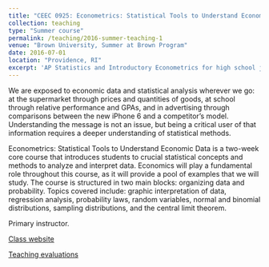 ```yaml
---
title: "CEEC 0925: Econometrics: Statistical Tools to Understand Economic Data"
collection: teaching
type: "Summer course"
permalink: /teaching/2016-summer-teaching-1
venue: "Brown University, Summer at Brown Program"
date: 2016-07-01
location: "Providence, RI"
excerpt: 'AP Statistics and Introductory Econometrics for high school juniors and seniors. '
---
```


We are exposed to economic data and statistical analysis wherever we go: at the supermarket through prices and quantities of goods, at school through relative performance and GPAs, and in advertising through comparisons between the new iPhone 6 and a competitor’s model. Understanding the message is not an issue, but being a critical user of that information requires a deeper understanding of statistical methods.

Econometrics: Statistical Tools to Understand Economic Data is a two-week core course that introduces students to crucial statistical concepts and methods to analyze and interpret data. Economics will play a fundamental role throughout this course, as it will provide a pool of examples that we will study. The course is structured in two main blocks: organizing data and probability. Topics covered include: graphic interpretation of data, regression analysis, probability laws, random variables, normal and binomial distributions, sampling distributions, and the central limit theorem.

Primary instructor.

[Class website](https://www.brown.edu/academics/pre-college/catalog/course.php?course_code=CEEC0925)

[Teaching evaluations](/files/CEEC0925-201-evaluation.pdf)
